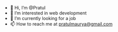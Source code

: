 - 👋 Hi, I’m @Pratul
- 👀 I’m interested in web development
- 🌱 I’m currently looking for a job
- 📫 How to reach me  at pratulmaurya@gmail.com

<!---
mauryapratul/mauryapratul is a ✨ special ✨ repository because its `README.md` (this file) appears on your GitHub profile.
You can click the Preview link to take a look at your changes.
--->
